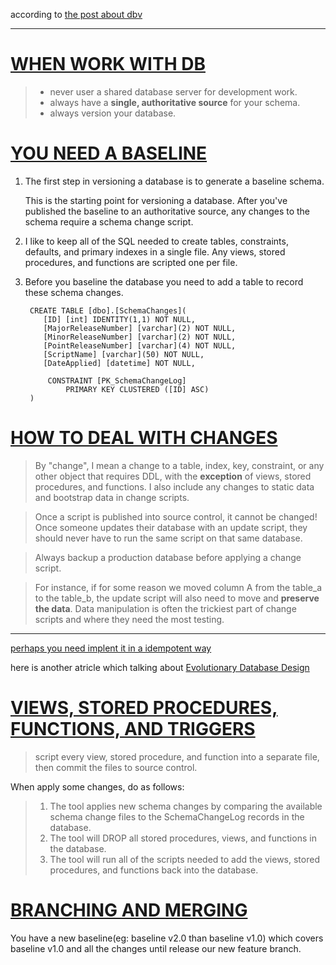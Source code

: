 according to [the post about dbv](https://blog.codinghorror.com/get-your-database-under-version-control/ "get your database under version control")

***

# [WHEN WORK WITH DB](https://odetocode.com/blogs/scott/archive/2008/01/30/three-rules-for-database-work.aspx) #

> * never user a shared database server for development work.
> * always have a **single, authoritative source** for your schema.
> * always version your database.

# [YOU NEED A BASELINE](https://odetocode.com/blogs/scott/archive/2008/01/31/versioning-databases-the-baseline.aspx) #

1. The first step in versioning a database is to generate a baseline schema. 

	This is the starting point for versioning a database. After you've published the baseline to an authoritative source, any changes to the schema require a schema change script.
	
2. I like to keep all of the SQL needed to create tables, constraints, defaults, and primary indexes in a single file. Any views, stored procedures, and functions are scripted one per file.

3. Before you baseline the database you need to add a table to record these schema changes.
		
		CREATE TABLE [dbo].[SchemaChanges](
		   [ID] [int] IDENTITY(1,1) NOT NULL,
		   [MajorReleaseNumber] [varchar](2) NOT NULL,
		   [MinorReleaseNumber] [varchar](2) NOT NULL,
		   [PointReleaseNumber] [varchar](4) NOT NULL,
		   [ScriptName] [varchar](50) NOT NULL,
		   [DateApplied] [datetime] NOT NULL,

		    CONSTRAINT [PK_SchemaChangeLog] 
		        PRIMARY KEY CLUSTERED ([ID] ASC)
		)

# [HOW TO DEAL WITH CHANGES](https://odetocode.com/blogs/scott/archive/2008/02/02/versioning-databases-change-scripts.aspx) #

> By "change", I mean a change to a table, index, key, constraint, or any other object that requires DDL, 
> with the **exception** of   views, stored procedures, and functions. 
> I also include any changes to static data and bootstrap data in change scripts.

> Once a script is published into source control, it cannot be changed!
> Once someone updates their database with an update script, they should never have to run the same script on that same database.

> Always backup a production database before applying a change script. 

> For instance, if for some reason we moved column A from the table_a to the table_b, the update script will also need to 
> move and **preserve the data**. Data manipulation is often the trickiest part of change scripts and where they need 
> the most testing.

***

[perhaps you need implent it in a idempotent way](https://haacked.com/archive/2006/07/05/bulletproofsqlchangescriptsusinginformation_schemaviews.aspx/)

here is another atricle which talking about [Evolutionary Database Design](https://martinfowler.com/articles/evodb.html)

# [VIEWS, STORED PROCEDURES, FUNCTIONS, AND TRIGGERS](https://odetocode.com/blogs/scott/archive/2008/02/02/versioning-databases-views-stored-procedures-and-the-like.aspx) #

> script every view, stored procedure, and function into a separate file, then commit the files to source control.

When apply some changes, do as follows:

> 1. The tool applies new schema changes by comparing the available schema change files to the SchemaChangeLog records in the database. 
> 2. The tool will DROP all stored procedures, views, and functions in the database. 
> 3. The tool will run all of the scripts needed to add the views, stored procedures, and functions back into the database. 

# [BRANCHING AND MERGING](https://odetocode.com/blogs/scott/archive/2008/02/03/versioning-databases-branching-and-merging.aspx) #

You have a new baseline(eg: baseline v2.0 than baseline v1.0) which covers baseline v1.0 and all the changes until release our new feature branch.